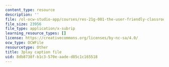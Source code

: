 ```yaml
---
content_type: resource
description: ''
file: /ol-ocw-studio-app/courses/res-21g-001-the-user-friendly-classroom-fall-2020/8db8738fb1c3570eaaded85c1c165518_Dy4KEXJsVIY.vtt
file_size: 23956
file_type: application/x-subrip
learning_resource_types: []
license: https://creativecommons.org/licenses/by-nc-sa/4.0/
ocw_type: OCWFile
resourcetype: Other
title: 3play caption file
uid: 8db8738f-b1c3-570e-aade-d85c1c165518
---
```

